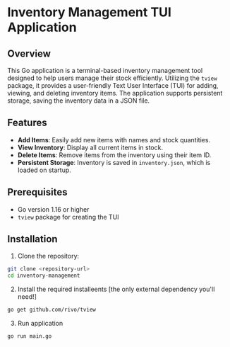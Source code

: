 # Inventory Management TUI Application

## Overview

This Go application is a terminal-based inventory management tool designed to help users manage their stock efficiently. Utilizing the `tview` package, it provides a user-friendly Text User Interface (TUI) for adding, viewing, and deleting inventory items. The application supports persistent storage, saving the inventory data in a JSON file.

## Features

- **Add Items**: Easily add new items with names and stock quantities.
- **View Inventory**: Display all current items in stock.
- **Delete Items**: Remove items from the inventory using their item ID.
- **Persistent Storage**: Inventory is saved in `inventory.json`, which is loaded on startup.

## Prerequisites

- Go version 1.16 or higher
- `tview` package for creating the TUI

## Installation

   1. Clone the repository:
   ```bash
   git clone <repository-url>
   cd inventory-management
   ```
   2. Install the required installeents [the only external dependency you'll need!]
   ```bash
   go get github.com/rivo/tview
   ```
   3. Run application
   ```bash
   go run main.go
   ```

